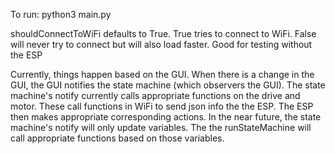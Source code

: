 To run:
    python3 main.py <shouldConnectToWiFi>

shouldConnectToWiFi defaults to True. True tries to connect to WiFi. False will never try to connect
but will also load faster. Good for testing without the ESP

Currently, things happen based on the GUI. When there is
a change in the GUI, the GUI notifies the state machine (which 
observers the GUI). The state machine's notify currently calls 
appropriate functions on the drive and motor. These call functions
in WiFi to send json info the the ESP. The ESP then makes appropriate
corresponding actions. In the near future, the state machine's notify 
will only update variables. The the runStateMachine will call 
appropriate functions based on those variables.
